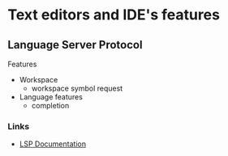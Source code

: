 # Text editors and IDE's features

## Language Server Protocol

Features

* Workspace
  * workspace symbol request
* Language features
  * completion

### Links

* [LSP Documentation](https://microsoft.github.io/language-server-protocol/overview)

